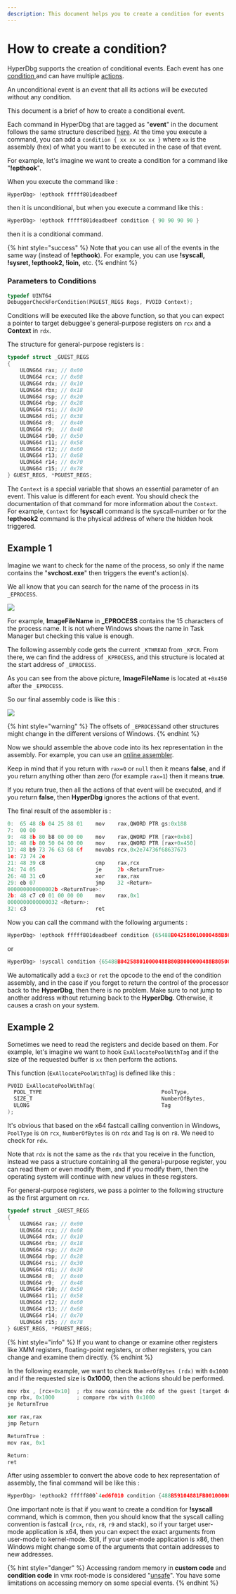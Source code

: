 ```yaml
---
description: This document helps you to create a condition for events
---
```


# How to create a condition?

HyperDbg supports the creation of conditional events. Each event has one [condition ](https://docs.hyperdbg.org/design/debugger-internals/conditions)and can have multiple [actions](https://docs.hyperdbg.org/design/debugger-internals/actions).

An unconditional event is an event that all its actions will be executed without any condition.

This document is a brief of how to create a conditional event.

Each command in HyperDbg that are tagged as "**event**" in the document follows the same structure described [here](https://docs.hyperdbg.org/design/debugger-internals/events). At the time you execute a command, you can add a `condition { xx xx xx xx }` where `xx` is the assembly (hex) of what you want to be executed in the case of that event.

For example, let's imagine we want to create a condition for a command like "**!epthook**".

When you execute the command like :

```c
HyperDbg> !epthook fffff801deadbeef
```

then it is unconditional, but when you execute a command like this :

```c
HyperDbg> !epthook fffff801deadbeef condition { 90 90 90 90 }
```

then it is a conditional command.

{% hint style="success" %}
Note that you can use all of the events in the same way (instead of **!epthook**). For example, you can use **!syscall, !sysret, !epthook2, !ioin,** etc.
{% endhint %}

### Parameters to Conditions

```cpp
typedef UINT64
DebuggerCheckForCondition(PGUEST_REGS Regs, PVOID Context);
```

Conditions will be executed like the above function, so that you can expect a pointer to target debuggee's general-purpose registers on `rcx` and a **Context** in `rdx`.

The structure for general-purpose registers is :

```cpp
typedef struct _GUEST_REGS
{
    ULONG64 rax; // 0x00
    ULONG64 rcx; // 0x08
    ULONG64 rdx; // 0x10
    ULONG64 rbx; // 0x18
    ULONG64 rsp; // 0x20 
    ULONG64 rbp; // 0x28
    ULONG64 rsi; // 0x30
    ULONG64 rdi; // 0x38
    ULONG64 r8;  // 0x40
    ULONG64 r9;  // 0x48
    ULONG64 r10; // 0x50
    ULONG64 r11; // 0x58
    ULONG64 r12; // 0x60
    ULONG64 r13; // 0x68
    ULONG64 r14; // 0x70
    ULONG64 r15; // 0x78
} GUEST_REGS, *PGUEST_REGS;
```

The `Context` is a special variable that shows an essential parameter of an event. This value is different for each event. You should check the documentation of that command for more information about the `Context`. For example, `Context` for **!syscall** command is the syscall-number or for the **!epthook2** command is the physical address of where the hidden hook triggered.

## Example 1

Imagine we want to check for the name of the process, so only if the name contains the "**svchost.exe**" then triggers the event's action(s).

We all know that you can search for the name of the process in its `_EPROCESS`.

![](../../.gitbook/assets/imagefilenameoffset.png)

For example, **ImageFileName** in **\_EPROCESS** contains the 15 characters of the process name. It is not where Windows shows the name in Task Manager but checking this value is enough.

The following assembly code gets the current `_KTHREAD` from `_KPCR`. From there, we can find the address of `_KPROCESS`, and this structure is located at the start address of `_EPROCESS`.

As you can see from the above picture, **ImageFileName** is located at `+0x450` after the `_EPROCESS`.

So our final assembly code is like this :

![](../../.gitbook/assets/assembly.png)

{% hint style="warning" %}
The offsets of `_EPROCESS`and other structures might change in the different versions of Windows.
{% endhint %}

Now we should assemble the above code into its hex representation in the assembly. For example, you can use an [online assembler](http://defuse.ca/online-x86-assembler.htm).

Keep in mind that if you return with `rax=0` or `null` then it means **false**, and if you return anything other than zero (for example `rax=1`) then it means **true**.

If you return true, then all the actions of that event will be executed, and if you return **false**, then **HyperDbg** ignores the actions of that event.

The final result of the assembler is :

```c
0:  65 48 8b 04 25 88 01    mov    rax,QWORD PTR gs:0x188
7:  00 00
9:  48 8b 80 b8 00 00 00    mov    rax,QWORD PTR [rax+0xb8]
10: 48 8b 80 50 04 00 00    mov    rax,QWORD PTR [rax+0x450]
17: 48 b9 73 76 63 68 6f    movabs rcx,0x2e74736f68637673
1e: 73 74 2e
21: 48 39 c8                cmp    rax,rcx
24: 74 05                   je     2b <ReturnTrue>
26: 48 31 c0                xor    rax,rax
29: eb 07                   jmp    32 <Return>
000000000000002b <ReturnTrue>:
2b: 48 c7 c0 01 00 00 00    mov    rax,0x1
0000000000000032 <Return>:
32: c3                      ret
```

Now you can call the command with the following arguments :

```c
HyperDbg> !epthook fffff801deadbeef condition {65488B042588010000488B80B8000000488B805004000048B9737663686F73742E4839C874054831C0EB0748C7C001000000C3}
```

or

```c
HyperDbg> !syscall condition {65488B042588010000488B80B8000000488B805004000048B9737663686F73742E4839C874054831C0EB0748C7C001000000C3}
```

We automatically add a `0xc3` or `ret` the opcode to the end of the condition assembly, and in the case if you forget to return the control of the processor back to the **HyperDbg**, then there is no problem. Make sure to not jump to another address without returning back to the **HyperDbg**. Otherwise, it causes a crash on your system.

## Example 2

Sometimes we need to read the registers and decide based on them. For example, let's imagine we want to hook `ExAllocatePoolWithTag` and if the size of the requested buffer is `xx` then perform the actions.

This function (`ExAllocatePoolWithTag`) is defined like this :

```cpp
PVOID ExAllocatePoolWithTag(
  POOL_TYPE                                      PoolType,
  SIZE_T                                         NumberOfBytes,
  ULONG                                          Tag
);
```

It's obvious that based on the x64 fastcall calling convention in Windows, `PoolType` is on `rcx`, `NumberOfBytes` is on `rdx` and `Tag` is on `r8`. We need to check for `rdx`.

Note that `rdx` is not the same as the `rdx` that you receive in the function, instead we pass a structure containing all the general-purpose register, you can read them or even modify them, and if you modify them, then the operating system will continue with new values in these registers.

For general-purpose registers, we pass a pointer to the following structure as the first argument on `rcx`.

```cpp
typedef struct _GUEST_REGS
{
    ULONG64 rax; // 0x00
    ULONG64 rcx; // 0x08
    ULONG64 rdx; // 0x10
    ULONG64 rbx; // 0x18
    ULONG64 rsp; // 0x20 
    ULONG64 rbp; // 0x28
    ULONG64 rsi; // 0x30
    ULONG64 rdi; // 0x38
    ULONG64 r8;  // 0x40
    ULONG64 r9;  // 0x48
    ULONG64 r10; // 0x50
    ULONG64 r11; // 0x58
    ULONG64 r12; // 0x60
    ULONG64 r13; // 0x68
    ULONG64 r14; // 0x70
    ULONG64 r15; // 0x78
} GUEST_REGS, *PGUEST_REGS;
```

{% hint style="info" %}
If you want to change or examine other registers like XMM registers, floating-point registers, or other registers, you can change and examine them directly.
{% endhint %}

In the following example, we want to check `NumberOfBytes (rdx)` with `0x1000` and if the requested size is **0x1000**, then the actions should be performed.

```cpp
mov rbx , [rcx+0x10]  ; rbx now conains the rdx of the guest [target debuggee]
cmp rbx, 0x1000       ; compare rbx with 0x1000
je ReturnTrue

xor rax,rax
jmp Return

ReturnTrue :
mov rax, 0x1

Return:
ret
```

After using assembler to convert the above code to hex representation of assembly, the final command will be like this :

```cpp
HyperDbg> !epthook2 fffff800`4ed6f010 condition {488B59104881FB0010000074054831C0EB0748C7C001000000C3}
```

One important note is that if you want to create a condition for **!syscall** command, which is common, then you should know that the syscall calling convention is fastcall (`rcx`, `rdx`, `r8`, `r9` and stack), so if your target user-mode application is x64, then you can expect the exact arguments from user-mode to kernel-mode. Still, if your user-mode application is x86, then Windows might change some of the arguments that contain addresses to new addresses.

{% hint style="danger" %}
Accessing random memory in **custom code** and **condition code** in vmx root-mode is considered "[unsafe](https://docs.hyperdbg.org/tips-and-tricks/considerations/the-unsafe-behavior)". You have some limitations on accessing memory on some special events.
{% endhint %}
